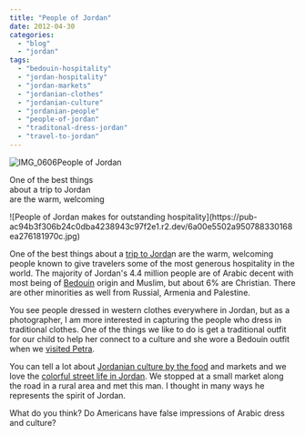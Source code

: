 ```yaml
---
title: "People of Jordan"
date: 2012-04-30
categories: 
  - "blog"
  - "jordan"
tags: 
  - "bedouin-hospitality"
  - "jordan-hospitality"
  - "jordan-markets"
  - "jordanian-clothes"
  - "jordanian-culture"
  - "jordanian-people"
  - "people-of-jordan"
  - "traditonal-dress-jordan"
  - "travel-to-jordan"
---
```


![IMG_0606](https://pub-ac94b3f306b24c0dba4238943c97f2e1.r2.dev/6a00e5502a950788330168ea2760f0970c.jpg)People of Jordan

One of the best things  
about a trip to Jordan  
are the warm, welcoming

<!--more--> ![People of Jordan makes for outstanding hospitality](https://pub-ac94b3f306b24c0dba4238943c97f2e1.r2.dev/6a00e5502a950788330168ea276181970c.jpg)  
  
  
One of the best things about a [trip to Jorda](http://soultravelers3new.local/2011/05/jordan-family-travel-is-it-safe.html "trip to Jordan")n are the warm, welcoming people known to give travelers some of the most generous hospitality in the world. The majority of Jordan's 4.4 million people are of Arabic decent with most being of [Bedouin](http://soultravelers3new.local/2012/02/bedouins-in-jordan.html "Bedouin") origin and Muslim, but about 6% are Christian. There are other minorities as well from Russial, Armenia and Palestine.  
  
You see people dressed in western clothes everywhere in Jordan, but as a photographer, I am more interested in capturing the people who dress in traditional clothes. One of the things we like to do is get a traditional outfit for our child to help her connect to a culture and she wore a Bedouin outfit when we [visited Petra](http://soultravelers3new.local/2011/06/family-vacation-petra-wow-.html "Visiting Petra with kids").  
  
You can tell a lot about [Jordanian culture by the food](http://soultravelers3new.local/2012/03/jordan-means-delicious-food.html "Jordanian food") and markets and we love the [colorful street life in Jordan](http://soultravelers3new.local/2012/04/colorful-street-life-jordan.html "colorful street life in Jordan"). We stopped at a small market along the road in a rural area and met this man. I thought in many ways he represents the spirit of Jordan.  
  
What do you think? Do Americans have false impressions of Arabic dress and culture?
